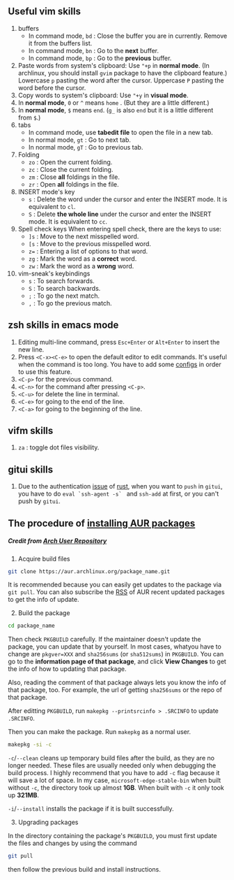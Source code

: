 ## Useful vim skills

1. buffers
    - In command mode, `bd` : Close the buffer you are in currently. Remove it from the buffers list.
    - In command mode, `bn` : Go to the **next** buffer.
    - In command mode, `bp` : Go to the **previous** buffer.
2. Paste words from system's clipboard: Use `"+p` in **normal mode**. (In archlinux, you should install `gvim` package to have the clipboard feature.) Lowercase `p` pasting the word after the cursor. Uppercase `P` pasting the word before the cursor.
3. Copy words to system's clipboard: Use `"+y` in **visual mode**.
4. In **normal mode**, `0` or `^` means `home` . (But they are a little different.)
5. In **normal mode**, `$` means `end`. (`g_` is also `end` but it is a little different from `$`.)
6. tabs 
    - In command mode, use **tabedit file** to open the file in a new tab.
    - In normal mode, `gt` : Go to next tab.
    - In normal mode, `gT` : Go to previous tab.
7. Folding
    - `zo` : Open the current folding.
    - `zc` : Close the current folding.
    - `zm` : Close **all** foldings in the file.
    - `zr` : Open **all** foldings in the file.
8. INSERT mode's key
    - `s` : Delete the word under the cursor and enter the INSERT mode. It is equivalent to `cl`.
    - `S` : Delete **the whole line** under the cursor and enter the INSERT mode. It is equivalent to `cc`.
9. Spell check keys
When entering spell check, there are the keys to use:
    - `]s` : Move to the next misspelled word.
    - `[s` : Move to the previous misspelled word.
    - `z=` : Entering a list of options to that word.
    - `zg` : Mark the word as a **correct** word.
    - `zw` : Mark the word as a **wrong** word.
10. vim-sneak's keybindings
    - `s` : To search forwards.
    - `S` : To search backwards. 
    - `;` : To go the next match.
    - `,` : To go the previous match.
## zsh skills in emacs mode

1. Editing multi-line command, press `Esc+Enter` or `Alt+Enter` to insert the new line.
2. Press `<C-x><C-e>` to open the default editor to edit commands. It's useful when the command is too long. You have to add some [configs][] in order to use this feature.
3. `<C-p>` for the previous command.
4. `<C-n>` for the command after pressing `<C-p>`.
5. `<C-u>` for delete the line in terminal.
6. `<C-e>` for going to the end of the line.
7. `<C-a>` for going to the beginning of the line.

[configs]: https://github.com/tkuwill/willdezenbookArch_dotfiles/blob/master/.config/.zshrc#L111

## vifm skills

1. `za` : toggle dot files visibility.
 
## gitui skills
1. Due to the authentication [issue][] of [rust][], when you want to `push` in `gitui`, you have to do ```eval `ssh-agent -s` ``` and `ssh-add` at first, or you can't push by `gitui`.

[issue]: https://bbs.archlinux.org/viewtopic.php?id=270560
[rust]: https://sathia27.github.io/posts/2021/08/19/rust-cargo-resolve-authentication-issue.html

## The procedure of [installing AUR packages][] 
##### Credit from [Arch User Repository][]

1. Acquire build files 
```bash
git clone https://aur.archlinux.org/package_name.git
```
It is recommended because you can easily get updates to the package via `git pull`. You can also subscribe the [RSS][] of AUR recent updated packages to get the info of update.

2. Build the package
```bash
cd package_name
```
Then check `PKGBUILD` carefully. If the maintainer doesn't update the package, you can update that by yourself. In most cases, whatyou have to change are `pkgver=XXX` and `sha256sums` (or `sha512sums`) in `PKGBUILD`. You can go to the **information page of that package**, and click **View Changes** to get the info of how to updating that package.

Also, reading the comment of that package always lets you know the info of that package, too. For example, the url of getting `sha256sums` or the repo of that package.

After editting `PKGBUILD`, run `makepkg --printsrcinfo > .SRCINFO` to update `.SRCINFO`.

Then you can make the package. Run `makepkg` as a normal user.
```bash
makepkg -si -c
```
`-c`/`--clean` cleans up temporary build files after the build, as they are no longer needed. These files are usually needed only when debugging the build process. I highly recommend that you have to add `-c` flag because it will save a lot of space. In my case, `microsoft-edge-stable-bin` when built without `-c`, the directory took up almost **1GB**. When built with `-c` it only took up **321MB**.

`-i`/`--install` installs the package if it is built successfully. 

3. Upgrading packages

In the directory containing the package's `PKGBUILD`, you must first update the files and changes by using the command
```bash
git pull
```
then follow the previous build and install instructions.

[installing AUR packages]: https://wiki.archlinux.org/title/Arch_User_Repository#Acquire_build_files
[RSS]: https://aur.archlinux.org/rss/modified
[Arch User Repository]: https://wiki.archlinux.org/title/Arch_User_Repository
